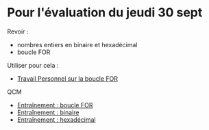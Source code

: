 # Pour l'évaluation du jeudi 30 sept
Revoir :
* nombres entiers en binaire et hexadécimal
* boucle FOR

Utiliser pour cela : 
* [Travail Personnel sur la boucle FOR](https://github.com/thfruchart/1nsi/blob/main/02/BoucleFOR_TravailPerso.ipynb)

QCM
* [Entraînement : boucle FOR](https://genumsi.inria.fr/qcm.php?h=880726d70ded4812c554654b95b0b551)
* [Entraînement : binaire](https://genumsi.inria.fr/qcm.php?h=3ede5ddf7e6bc621c76aa74702e2d565)
* [Entraînement : hexadécimal](https://genumsi.inria.fr/qcm.php?h=a5bce480359dc6ce1d1c3ca01397c7a1)


